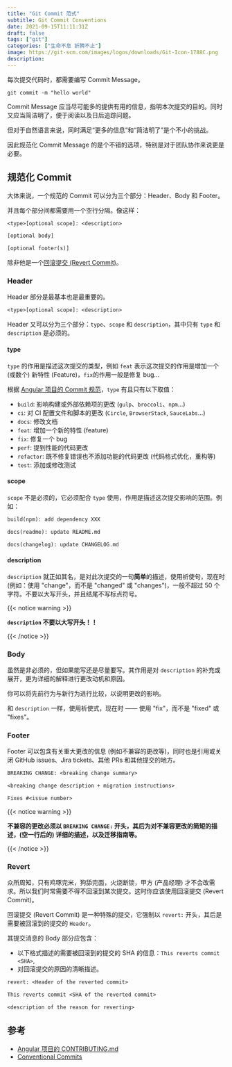 ```yaml
---
title: "Git Commit 范式"
subtitle: Git Commit Conventions
date: 2021-09-15T11:11:31Z
draft: false
tags: ["git"]
categories: ["生命不息 折腾不止"]
image: https://git-scm.com/images/logos/downloads/Git-Icon-1788C.png
description: 
---
```


<!-- 
![](https://mogeko.github.io/blog-images/r/086/)
{{< spoiler >}}{{< /spoiler >}}
&emsp;&emsp;
 -->

每次提交代码时，都需要编写 Commit Message。

```shell
git commit -m "hello world"
```

Commit Message 应当尽可能多的提供有用的信息，指明本次提交的目的。同时又应当简洁明了，便于阅读以及日后追踪问题。

但对于自然语言来说，同时满足“更多的信息”和“简洁明了”是个不小的挑战。

因此规范化 Commit Message 的是个不错的选项，特别是对于团队协作来说更是必要。

## 规范化 Commit

大体来说，一个规范的 Commit 可以分为三个部分：Header、Body 和 Footer。

并且每个部分间都需要用一个空行分隔。像这样：

```txt
<type>[optional scope]: <description>

[optional body]

[optional footer(s)]
```

除非他是一个[回滚提交 (Revert Commit)](#revert)。

### Header

Header 部分是最基本也是最重要的。

```txt
<type>[optional scope]: <description>
```

Header 又可以分为三个部分：`type`、`scope` 和 `description`，其中只有 `type` 和 `description` 是必须的。

#### type

`type` 的作用是描述这次提交的类型，例如 `feat` 表示这次提交的作用是增加一个 (或数个) 新特性 (Feature)，`fix`的作用一般是修复 bug...

根据 [Angular 项目的 Commit 规范](https://github.com/angular/angular/blob/master/CONTRIBUTING.md)，`type` 有且只有以下取值：

- `build`: 影响构建或外部依赖项的更改 (`gulp`、`broccoli`、`npm`...)
- `ci`: 对 CI 配置文件和脚本的更改 (`Circle`, `BrowserStack`, `SauceLabs`...)
- `docs`: 修改文档
- `feat`: 增加一个新的特性 (feature)
- `fix`: 修复一个 bug
- `perf`: 提到性能的代码更改
- `refactor`: 既不修复错误也不添加功能的代码更改 (代码格式优化，重构等)
- `test`: 添加或修改测试

#### scope

`scope` 不是必须的，它必须配合 `type` 使用，作用是描述这次提交影响的范围。例如：

```txt
build(npm): add dependency XXX
```

```txt
docs(readme): update README.md
```

```txt
docs(changelog): update CHANGELOG.md
```

#### description

`description` 就正如其名，是对此次提交的一句**简单**的描述，使用祈使句，现在时 (例如：使用 "change"，而不是 "changed" 或 "changes")，一般不超过 50 个字符。不要以大写开头，并且结尾不写标点符号。

{{< notice warning >}}

**`description` 不要以大写开头！！**

{{< /notice >}}

### Body

虽然是非必须的，但如果能写还是尽量要写。其作用是对 `description` 的补充或展开，更为详细的解释进行更改动机和原因。

你可以将先前行为与新行为进行比较，以说明更改的影响。

和 `description` 一样，使用祈使式，现在时 —— 使用 "fix"，而不是 "fixed" 或 "fixes"。

### Footer

Footer 可以包含有关重大更改的信息 (例如不兼容的更改等)，同时也是引用或关闭 GitHub issues、Jira tickets、其他 PRs 和其他提交的地方。

```txt
BREAKING CHANGE: <breaking change summary>

<breaking change description + migration instructions>

Fixes #<issue number>
```

{{< notice warning >}}

**不兼容的更改必须以 `BREAKING CHANGE:` 开头，其后为对不兼容更改的简短的描述，(空一行后的) 详细的描述，以及迁移指南等。**

{{< /notice >}}

### Revert

众所周知，只有鸡啄完米，狗舔完面，火烧断锁，甲方 (产品经理) 才不会改需求。所以我们时常需要不得不回滚到某次提交。这时你应该使用回滚提交 (Revert Commit)。

回滚提交 (Revert Commit) 是一种特殊的提交，它强制以 `revert:` 开头，其后是需要被回滚到的提交的 `Header`。

其提交消息的 Body 部分应包含：

- 以下格式描述的需要被回滚到的提交的 SHA 的信息：`This reverts commit <SHA>`,
- 对回滚提交的原因的清晰描述。

```txt
revert: <Header of the reverted commit>

This reverts commit <SHA of the reverted commit>

<description of the reason for reverting>
```

## 参考

- [Angular 项目的 CONTRIBUTING.md](https://github.com/angular/angular/blob/master/CONTRIBUTING.md)
- [Conventional Commits](https://www.conventionalcommits.org/en/v1.0.0/)
